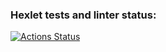 ### Hexlet tests and linter status:
[![Actions Status](https://github.com/Barzabel/python-project-lvl3/workflows/hexlet-check/badge.svg)](https://github.com/Barzabel/python-project-lvl3/actions)